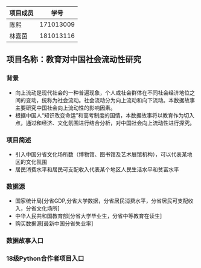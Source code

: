 | 项目成员 |学号|
| -------------| --------|                     
|陈熙|171013009|
|林嘉茵|181013116|

## 项目名称：教育对中国社会流动性研究
### 背景
- 向上流动是现代社会的一种普遍现象，个人或社会群体在不同社会经济地位之间的变动，统称为社会流动。社会流动分为向上流动和向下流动。本数据故事主要研究中国社会向上流动性的影响因素。
- 根据中国人“知识改变命运”和高考制度的国情，本数据故事将以教育作为切入点，通过和经济、文化氛围进行结合分析，对中国社会向上流动性进行探究。
### 项目简述
- 引入中国分省文化场所数（博物馆、图书馆及艺术展馆机构），可以代表某地区的文化氛围
- 居民消费水平和居民可支配收入代表某个地区人民生活水平和贫富水平
### 数据源
- 国家统计局[分省GDP,分省大学数据，分省居民消费水平，分省居民可支配收入，分省文化场所]
- 中华人民共和国教育部[分省大学毕业生，分省中等教育在读生]
- 购买数据源[最新中国分省失业率]
### 数据故事入口
### 18级Python合作者项目入口
